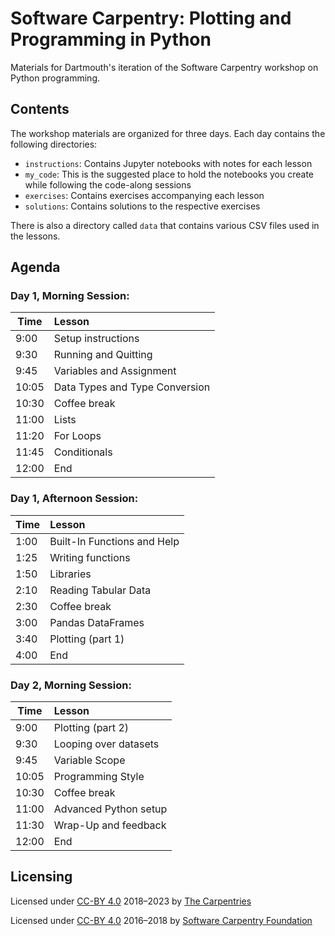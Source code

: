 # Software Carpentry: Plotting and Programming in Python

Materials for Dartmouth's iteration of the Software Carpentry workshop on Python programming.

## Contents
The workshop materials are organized for three days. Each day contains the following directories:
- `instructions`: Contains Jupyter notebooks with notes for each lesson
- `my_code`: This is the suggested place to hold the notebooks you create while following the code-along sessions
- `exercises`: Contains exercises accompanying each lesson
- `solutions`: Contains solutions to the respective exercises

There is also a directory called `data` that contains various CSV files used in the lessons.


## Agenda

### Day 1, Morning Session:

| Time     | Lesson                      |
|----------|:----------------------------|
| 9:00     | Setup instructions          |
| 9:30     | Running and Quitting        |
| 9:45     | Variables and Assignment    |
| 10:05    | Data Types and Type Conversion|
| 10:30    | Coffee break                |
| 11:00    | Lists                       |
| 11:20    | For Loops                   |
| 11:45    | Conditionals                |
| 12:00    | End                         |


### Day 1, Afternoon Session:
| Time     | Lesson                      |
|----------|:----------------------------|
|   1:00   | Built-In Functions and Help |
|   1:25   | Writing functions           |
|   1:50   | Libraries                   |
|   2:10  | Reading Tabular Data        |
|   2:30  | Coffee break                |
|   3:00  | Pandas DataFrames           |
|   3:40  | Plotting (part 1)           |
|   4:00  | End                         |


### Day 2, Morning Session:
| Time     | Lesson                      |
|----------|:----------------------------|
|   9:00   | Plotting (part 2)           |
|   9:30   | Looping over datasets       |
|   9:45   | Variable Scope              |
|   10:05  | Programming Style           |
|   10:30  | Coffee break                |
|   11:00  | Advanced Python setup       |
|   11:30  | Wrap-Up and feedback        |
|   12:00  | End                         |


## Licensing

Licensed under [CC-BY 4.0](http://swcarpentry.github.io/python-novice-gapminder/18-style/index.html) 2018–2023 by [The Carpentries](https://carpentries.org/)

Licensed under [CC-BY 4.0](http://swcarpentry.github.io/python-novice-gapminder/18-style/index.html) 2016–2018 by [Software Carpentry Foundation](https://software-carpentry.org/)